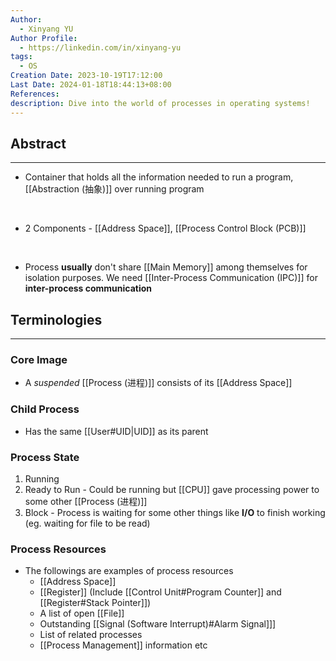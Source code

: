 ```yaml
---
Author:
  - Xinyang YU
Author Profile:
  - https://linkedin.com/in/xinyang-yu
tags:
  - OS
Creation Date: 2023-10-19T17:12:00
Last Date: 2024-01-18T18:44:13+08:00
References: 
description: Dive into the world of processes in operating systems!
---
```


## Abstract
---

- Container that holds all the information needed to run a program, [[Abstraction (抽象)]] over running program
</br>

- 2 Components - [[Address Space]], [[Process Control Block (PCB)]]
</br>

- Process **usually** don't share [[Main Memory]] among themselves for isolation purposes. We need [[Inter-Process Communication (IPC)]] for **inter-process communication** 


## Terminologies
---

### Core Image

- A _suspended_ [[Process (进程)]] consists of its [[Address Space]]

### Child Process

- Has the same [[User#UID|UID]] as its parent
### Process State
1. Running
2. Ready to Run - Could be running but [[CPU]] gave processing power to some other [[Process (进程)]]
3. Block - Process is waiting for some other things like **I/O** to finish working (eg. waiting for file to be read)
### Process Resources
- The followings are examples of process resources
	- [[Address Space]]
	- [[Register]] (Include [[Control Unit#Program Counter]] and [[Register#Stack Pointer]])
	- A list of open [[File]]
	- Outstanding [[Signal (Software Interrupt)#Alarm Signal]]]
	- List of related processes
	- [[Process Management]] information etc
